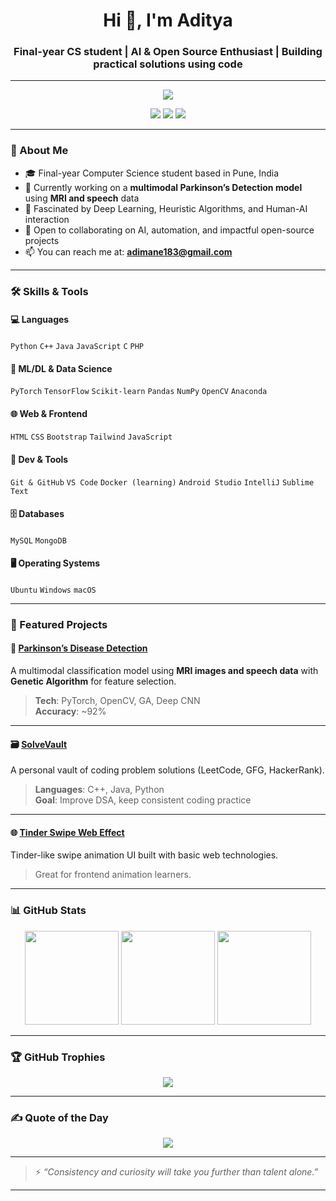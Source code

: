 <h1 align="center">Hi 👋, I'm Aditya</h1>
<h3 align="center">Final-year CS student | AI & Open Source Enthusiast | Building practical solutions using code</h3>

---

<div align="center">
  <img src="https://readme-typing-svg.herokuapp.com/?lines=Machine+Learning+%7C+Deep+Learning+%7C+Web+Dev+%7C+Problem+Solving&center=true&width=750&height=30">
</div>

<p align="center">
  <a href="https://linkedin.com/in/adityatmane" target="_blank"><img src="https://img.shields.io/badge/LinkedIn-0077B5?logo=linkedin&logoColor=white"></a>
  <a href="mailto:adimane183@gmail.com"><img src="https://img.shields.io/badge/Gmail-D14836?logo=gmail&logoColor=white"></a>
  <a href="https://leetcode.com/u/aditya183/"><img src="https://img.shields.io/badge/LeetCode-FFA116?logo=leetcode&logoColor=black"></a>
</p>

---

### 🚀 About Me

- 🎓 Final-year Computer Science student based in Pune, India  
- 🔬 Currently working on a **multimodal Parkinson’s Detection model** using **MRI and speech** data  
- 🧠 Fascinated by Deep Learning, Heuristic Algorithms, and Human-AI interaction  
- 👯 Open to collaborating on AI, automation, and impactful open-source projects  
- 📫 You can reach me at: **adimane183@gmail.com**

---

### 🛠️ Skills & Tools

#### 💻 Languages
`Python` `C++` `Java` `JavaScript` `C` `PHP`

#### 🧠 ML/DL & Data Science
`PyTorch` `TensorFlow` `Scikit-learn` `Pandas` `NumPy` `OpenCV` `Anaconda`

#### 🌐 Web & Frontend
`HTML` `CSS` `Bootstrap` `Tailwind` `JavaScript`

#### 🧪 Dev & Tools
`Git & GitHub` `VS Code` `Docker (learning)` `Android Studio` `IntelliJ` `Sublime Text`

#### 🗄️ Databases
`MySQL` `MongoDB`

#### 🖥️ Operating Systems
`Ubuntu` `Windows` `macOS`

---

### 📂 Featured Projects

#### 🧠 [Parkinson’s Disease Detection](https://github.com/adityas-github/Parkinson-Detection)
A multimodal classification model using **MRI images and speech data** with **Genetic Algorithm** for feature selection.  
> **Tech**: PyTorch, OpenCV, GA, Deep CNN  
> **Accuracy**: ~92%

---

#### 🗃️ [SolveVault](https://github.com/adityas-github/SolveVault)
A personal vault of coding problem solutions (LeetCode, GFG, HackerRank).  
> **Languages**: C++, Java, Python  
> **Goal**: Improve DSA, keep consistent coding practice

---

#### 🌐 [Tinder Swipe Web Effect](https://github.com/adityas-github/Tinder-Web-Effect)
Tinder-like swipe animation UI built with basic web technologies.  
> Great for frontend animation learners.

---

### 📊 GitHub Stats

<p align="center">
  <img src="https://github-readme-stats.vercel.app/api?username=adityas-github&show_icons=true&theme=chartreuse-dark" height="150"/>
  <img src="https://github-readme-streak-stats.herokuapp.com/?user=adityas-github&theme=chartreuse-dark" height="150"/>
  <img src="https://github-readme-stats.vercel.app/api/top-langs/?username=adityas-github&layout=compact&theme=chartreuse-dark" height="150"/>
</p>

---

### 🏆 GitHub Trophies

<p align="center">
  <img src="https://github-profile-trophy.vercel.app/?username=adityas-github&theme=radical&no-bg=true&margin-w=4"/>
</p>

---

### ✍️ Quote of the Day

<p align="center">
  <img src="https://quotes-github-readme.vercel.app/api?type=horizontal&theme=radical">
</p>

---

> ⚡ *“Consistency and curiosity will take you further than talent alone.”*

---

